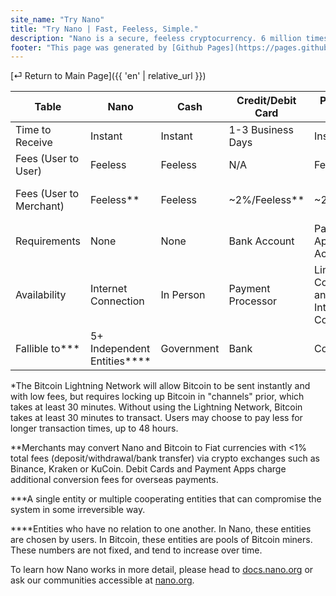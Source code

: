```yaml
---
site_name: "Try Nano"
title: "Try Nano | Fast, Feeless, Simple."
description: "Nano is a secure, feeless cryptocurrency. 6 million times greener than Bitcoin. As fast as a credit card. Experience Nano first-hand in under 5 minutes."
footer: "This page was generated by [Github Pages](https://pages.github.com). This site is not affiliated with [nano.org](https://nano.org)."
---
```


[⏎ Return to Main Page]({{ 'en' | relative_url }})

| Table | Nano | Cash | Credit/Debit Card | Payment App | Bitcoin |
| ----- | ---- | ---- | ----------------- | ----------- | ------- |
| Time to Receive | Instant | Instant | 1-3 Business Days | Instant | 0.5+ Hours\* |
| Fees (User to User) | Feeless | Feeless | N/A | Feeless | Varies, Avg $10-30\* |
| Fees (User to Merchant) | Feeless\*\* | Feeless | ~2%/Feeless\*\* | ~2%\*\* | Varies, Avg $10-30\*/\*\* |
| Requirements | None | None | Bank Account | Payment App Account | None |
| Availability | Internet Connection | In Person | Payment Processor | Limited Countries and Internet Connection | Internet Connection |
| Fallible to\*\*\* | 5+ Independent Entities\*\*\*\* | Government | Bank | Company | 4+ Independent Entities\*\*\*\* |

\*The Bitcoin Lightning Network will allow Bitcoin to be sent instantly and with low fees, but requires locking up Bitcoin in "channels" prior, which takes at least 30 minutes. Without using the Lightning Network, Bitcoin takes at least 30 minutes to transact. Users may choose to pay less for longer transaction times, up to 48 hours.

\*\*Merchants may convert Nano and Bitcoin to Fiat currencies with <1% total fees (deposit/withdrawal/bank transfer) via crypto exchanges such as Binance, Kraken or KuCoin. Debit Cards and Payment Apps charge additional conversion fees for overseas payments. 

\*\*\*A single entity or multiple cooperating entities that can compromise the system in some irreversible way.

\*\*\*\*Entities who have no relation to one another. In Nano, these entities are chosen by users. In Bitcoin, these entities are pools of Bitcoin miners. These numbers are not fixed, and tend to increase over time.

To learn how Nano works in more detail, please head to [docs.nano.org](https://docs.nano.org) or ask our communities accessible at [nano.org](https://nano.org).
